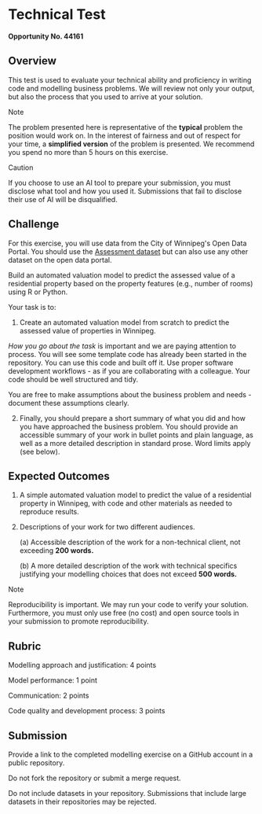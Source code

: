 # Technical Test

__Opportunity No. 44161__

## Overview

This test is used to evaluate your technical ability and proficiency in writing code and modelling business problems. We will review not only your output, but also the process that you used to arrive at your solution. 

> [!NOTE]
> The problem presented here is representative of the __typical__ problem the position would work on. In the interest of fairness and out of respect for your time, a **simplified version** of the problem is presented. We recommend you spend no more than 5 hours on this exercise. 


> [!CAUTION]
> If you choose to use an AI tool to prepare your submission, you must disclose what tool and how you used it. Submissions that fail to disclose their use of AI will be disqualified. 


## Challenge

For this exercise, you will use data from the City of Winnipeg's Open Data Portal. You should use the [Assessment dataset](https://data.winnipeg.ca/Assessment-Taxation-Corporate/Assessment-Parcels/d4mq-wa44) but can also use any other dataset on the open data portal. 

Build an automated valuation model to predict the assessed value of a residential property based on the property features (e.g., number of rooms) using R or Python. 

Your task is to:

1. Create an automated valuation model from scratch to predict the assessed value of properties in Winnipeg. 

*How you go about the task* is important and we are paying attention to process. You will see some template code has already been started in the repository. You can use this code and built off it. Use proper software development workflows - as if you are collaborating with a colleague. Your code should be well structured and tidy. 

You are free to make assumptions about the business problem and needs - document these assumptions clearly. 

2. Finally, you should prepare a short summary of what you did and how you have approached the business problem. You should provide an accessible summary of your work in bullet points and plain language, as well as a more detailed description in standard prose. Word limits apply (see below).

## Expected Outcomes

1. A simple automated valuation model to predict the value of a residential property in Winnipeg, with code and other materials as needed to reproduce results.
2. Descriptions of your work for two different audiences.
   
   (a) Accessible description of the work for a non-technical client,  not exceeding **200 words.**
   
   (b) A more detailed description of the work with technical specifics justifying your modelling choices that does not exceed **500 words.**

> [!NOTE]
> Reproducibility is important. We may run your code to verify your solution. Furthermore, you must only use free (no cost) and open source tools in your submission to promote reproducibility.  


## Rubric

Modelling approach and justification: 4 points

Model performance: 1 point

Communication: 2 points

Code quality and development process: 3 points


## Submission

Provide a link to the completed modelling exercise on a GitHub account in a public repository. 

Do not fork the repository or submit a merge request. 

Do not include datasets in your repository. Submissions that include large datasets in their repositories may be rejected. 
